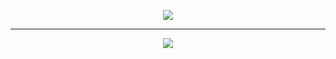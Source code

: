 
<p align="center">
  <img src="https://skillicons.dev/icons?i=discord,cs,python,ts,tailwind,js,react,github,git,visualstudio,vscode,figma,nodejs,electron&amp;theme=dark">
</p>

---

<p align="center">
  <img src="https://github-readme-stats.vercel.app/api?username=Hero4Dev&show_icons=true&theme=dark">
</p>
